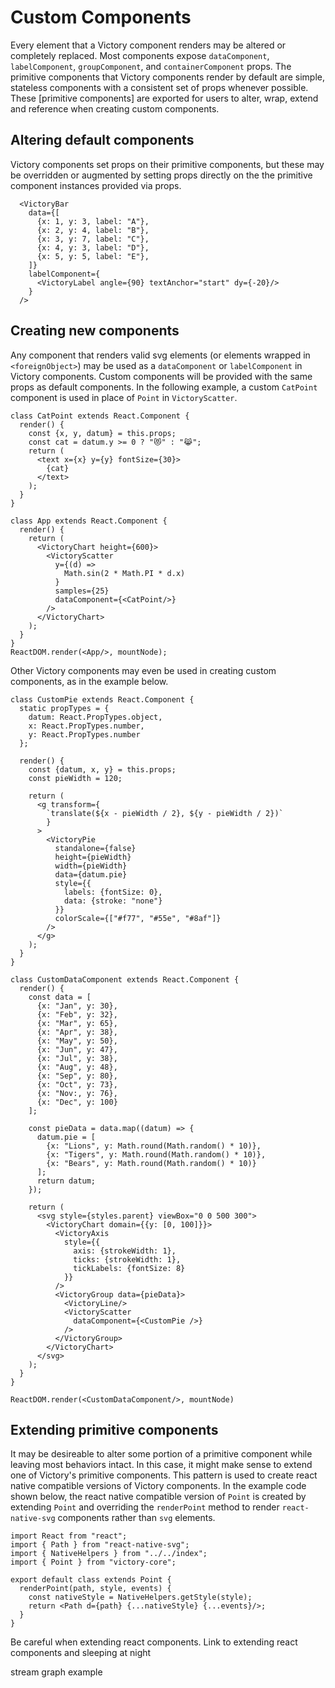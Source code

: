 # Custom Components

Every element that a Victory component renders may be altered or completely replaced. Most components expose `dataComponent`, `labelComponent`, `groupComponent`, and `containerComponent` props. The primitive components that Victory components render by default are simple, stateless components with a consistent set of props whenever possible. These [primitive components] are exported for users to alter, wrap, extend and reference when creating custom components. 

## Altering default components

Victory components set props on their primitive components, but these may be overridden or augmented by setting props directly on the the primitive component instances provided via props. 

```playground
  <VictoryBar
    data={[
      {x: 1, y: 3, label: "A"},
      {x: 2, y: 4, label: "B"},
      {x: 3, y: 7, label: "C"},
      {x: 4, y: 3, label: "D"},
      {x: 5, y: 5, label: "E"},
    ]}
    labelComponent={
      <VictoryLabel angle={90} textAnchor="start" dy={-20}/>
    }
  />
```

## Creating new components

Any component that renders valid svg elements (or elements wrapped in `<foreignObject>`) may be used as a `dataComponent` or `labelComponent` in Victory components. Custom components will be provided with the same props as default components. In the following example, a custom `CatPoint` component is used in place of `Point` in `VictoryScatter`.


```playground_norender
class CatPoint extends React.Component {
  render() {
    const {x, y, datum} = this.props;
    const cat = datum.y >= 0 ? "😻" : "😹";
    return (
      <text x={x} y={y} fontSize={30}>
        {cat}
      </text>
    );
  }
}

class App extends React.Component {
  render() {
    return (
      <VictoryChart height={600}>
        <VictoryScatter
          y={(d) =>
            Math.sin(2 * Math.PI * d.x)
          }
          samples={25}
          dataComponent={<CatPoint/>}
        />
      </VictoryChart>
    );
  }
}
ReactDOM.render(<App/>, mountNode);
```


Other Victory components may even be used in creating custom components, as in the example below.


```playground_norender
class CustomPie extends React.Component {
  static propTypes = {
    datum: React.PropTypes.object,
    x: React.PropTypes.number,
    y: React.PropTypes.number
  };

  render() {
    const {datum, x, y} = this.props;
    const pieWidth = 120;

    return (
      <g transform={
        `translate(${x - pieWidth / 2}, ${y - pieWidth / 2})`
        }
      >
        <VictoryPie
          standalone={false}
          height={pieWidth}
          width={pieWidth}
          data={datum.pie}
          style={{
            labels: {fontSize: 0},
            data: {stroke: "none"}
          }}
          colorScale={["#f77", "#55e", "#8af"]}
        />
      </g>
    );
  }
}

class CustomDataComponent extends React.Component {
  render() {
    const data = [
      {x: "Jan", y: 30},
      {x: "Feb", y: 32},
      {x: "Mar", y: 65},
      {x: "Apr", y: 38},
      {x: "May", y: 50},
      {x: "Jun", y: 47},
      {x: "Jul", y: 38},
      {x: "Aug", y: 48},
      {x: "Sep", y: 80},
      {x: "Oct", y: 73},
      {x: "Nov:, y: 76},
      {x: "Dec", y: 100}
    ];

    const pieData = data.map((datum) => {
      datum.pie = [
        {x: "Lions", y: Math.round(Math.random() * 10)},
        {x: "Tigers", y: Math.round(Math.random() * 10)},
        {x: "Bears", y: Math.round(Math.random() * 10)}
      ];
      return datum;
    });

    return (
      <svg style={styles.parent} viewBox="0 0 500 300">
        <VictoryChart domain={{y: [0, 100]}}>
          <VictoryAxis
            style={{
              axis: {strokeWidth: 1},
              ticks: {strokeWidth: 1},
              tickLabels: {fontSize: 8}
            }}
          />
          <VictoryGroup data={pieData}>
            <VictoryLine/>
            <VictoryScatter
              dataComponent={<CustomPie />}
            />
          </VictoryGroup>
        </VictoryChart>
      </svg>
    );
  }
}

ReactDOM.render(<CustomDataComponent/>, mountNode)
```


## Extending primitive components


It may be desireable to alter some portion of a primitive component while leaving most behaviors intact. In this case, it might make sense to extend one of Victory's primitive components. This pattern is used to create react native compatible versions of Victory components. In the example code shown below, the react native compatible version of `Point` is created by extending `Point` and overriding the `renderPoint` method to render `react-native-svg` components rather than `svg` elements.


```
import React from "react";
import { Path } from "react-native-svg";
import { NativeHelpers } from "../../index";
import { Point } from "victory-core";

export default class extends Point {
  renderPoint(path, style, events) {
    const nativeStyle = NativeHelpers.getStyle(style);
    return <Path d={path} {...nativeStyle} {...events}/>;
  }
}
```


Be careful when extending react components. Link to extending react components and sleeping at night

stream graph example
